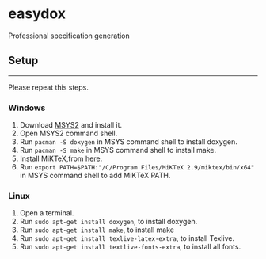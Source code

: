 # easydox
Professional specification generation

## Setup
***

Please repeat this steps.

### Windows

1. Download [MSYS2](https://github.com/msys2/msys2-installer/releases/download/2020-06-02/msys2-x86_64-20200602.exe) and install it.
2. Open MSYS2 command shell.
3. Run `pacman -S doxygen` in MSYS command shell to install doxygen.
4. Run `pacman -S make` in MSYS command shell to install make.
5. Install MiKTeX,from [here](https://miktex.org/download/ctan/systems/win32/miktex/setup/windows-x64/basic-miktex-2.9.7442-x64.exe).
6. Run `export PATH=$PATH:"/C/Program Files/MiKTeX 2.9/miktex/bin/x64"` in MSYS command shell to add MiKTeX PATH.
   

### Linux

1. Open a terminal.
2. Run `sudo apt-get install doxygen`, to install doxygen.
3. Run `sudo apt-get install make`, to install make
4. Run `sudo apt-get install texlive-latex-extra`, to install Texlive.
5. Run `sudo apt-get install textlive-fonts-extra`, to install all fonts.

